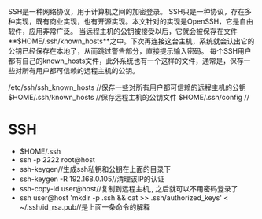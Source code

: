 SSH是一种网络协议，用于计算机之间的加密登录。
SSH只是一种协议，存在多种实现，既有商业实现，也有开源实现。本文针对的实现是OpenSSH，它是自由软件，应用非常广泛。
当远程主机的公钥被接受以后，它就会被保存在文件**$HOME/.ssh/known_hosts**之中。下次再连接这台主机，系统就会认出它的公钥已经保存在本地了，从而跳过警告部分，直接提示输入密码。
每个SSH用户都有自己的known_hosts文件，此外系统也有一个这样的文件，通常是，保存一些对所有用户都可信赖的远程主机的公钥。

/etc/ssh/ssh_known_hosts
//保存一些对所有用户都可信赖的远程主机的公钥
$HOME/.ssh/known_hosts
//保存远程主机的公钥文件
$HOME/.ssh/config
//

# SSH

* $HOME/.ssh
* ssh -p 2222 root@host
* ssh-keygen//生成ssh私钥和公钥在上面的目录下
* ssh-keygen -R 192.168.0.105//清理该IP的认证
* ssh-copy-id user@host//复制到远程主机,, 之后就可以不用密码登录了
* ssh user@host 'mkdir -p .ssh && cat >> .ssh/authorized_keys' < ~/.ssh/id_rsa.pub//是上面一条命令的解释